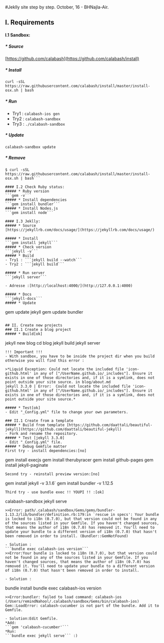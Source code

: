#Jeklly site step by step. October, 16 - BHNajla-Air.
## I. Requirements
#### I.1 Sandbox:
##### * Source 
[https://github.com/calabash](https://github.com/calabash/install)
##### * Install 
```curl -sSL https://raw.githubusercontent.com/calabash/install/master/install-osx.sh | bash```
##### * Run 
- Try1 : ```calabash-ios gen```
- Try2 : ```calabash-sandbox```
- Try3 : ```./calabash-sandbox```

##### * Update
```calabash-sandbox update```
##### * Remove 
```rm -r ${HOME}/.calabash/sandbox
$ curl -sSL https://raw.githubusercontent.com/calabash/install/master/install-osx.sh | bash```

#### I.2 Check Ruby status:
##### * Ruby version
```gem -v```
##### * Install dependencies
```gem install bundler```
##### * Install Nodes.js
```gem install node```

#### I.3 Jeklly:
##### * Source 
[https://jekyllrb.com/docs/usage/](https://jekyllrb.com/docs/usage/)

##### * Install 
```gem install jekyll```
##### * Check version
```jekyll -v```
##### * Build 
- Try1 : ```jekyll build --watch```
- Try2 : ```jekyll build```

##### * Run server 
```jekyll server```

- Adresse :[http://localhost:4000/](http://127.0.0.1:4000) 

##### * Docs
```jekyll-docs```
##### * Update 
```
gem update jekyll
gem update bundler
```

## II. Create new projects
### II.1 Create a blog project
##### * Build[ok]
```
jekyll new blog
cd blog
jekyll build
jekyll server
```
!!! Important !!!
- With sandbox, you have to be inside the project dir when you build otherwise you will find this error :

>*Liquid Exception: Could not locate the included file 'icon-github.html' in any of ["/UserName.github.io/_includes"]. Ensure it exists in one of those directories and, if it is a symlink, does not point outside your site source. in blog/about.md
jekyll 3.3.0 | Error:  Could not locate the included file 'icon-github.html' in any of ["/UserName.github.io/_includes"]. Ensure it exists in one of those directories and, if it is a symlink, does not point outside your site source.*

##### * Test[ok]
- Edit "_Config.yml" file to change your own parameters.

### II.1 Create from a template
##### * Build from template [https://github.com/daattali/beautiful-jekyll](https://github.com/daattali/beautiful-jekyll)
- Fork and rename the repository.
##### * Test [jekyll 3.3.0]
- Edit "_Config.yml" file.
##### * Debug Gemfile matter
First try - install dependencies:[no]

```
gem install execjs
gem install therubyracer
gem install github-pages
gem install jekyll-paginate
```
Second try - reinstall preview version:[no]

```
gem install jekyll -v 3.1.6`
gem install bundler -v 1.12.5
```
Third try - use bundle exec !! YOUPI !! :[ok]

```
calabash-sandbox
jekyll serve
```
>>Error: path/.calabash/sandbox/Gems/gems/bundler-1.13.2/lib/bundler/definition.rb:179:in `rescue in specs': Your bundle is locked to i18n (0.7.0), but that version could not be found in any of the sources listed in your Gemfile. If you haven't changed sources, that means the author of i18n (0.7.0) has removed it. You'll need to update your bundle to a different version of i18n (0.7.0) that hasn't been removed in order to install. (Bundler::GemNotFound)

- Solution : 
```bundle exec calabash-ios version```
>>Error:Your bundle is locked to i18n (0.7.0), but that version could not be found in any of the sources listed in your Gemfile. If you haven't changed sources, that means the author of i18n (0.7.0) has removed it. You'll need to update your bundle to a different version of i18n (0.7.0) that hasn't been removed in order to install.

- Solution : 
```
bundle install
bundle exec calabash-ios version
```
>>Error:bundler: failed to load command: calabash-ios (/Users/remindNahool/.calabash/sandbox/Gems/bin/calabash-ios)
Gem::LoadError: calabash-cucumber is not part of the bundle. Add it to Gemfile.

- Solution:Edit Gemfile. 
*Add:
```gem 'calabash-cucumber'```
*Run:
```bundle exec jekyll serve``` :)







